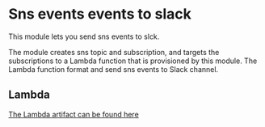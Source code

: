 # Sns events events to slack

This module lets you send sns events to slck.

The module creates sns topic and subscription, and targets the subscriptions to a Lambda function that is provisioned by this module. The Lambda function format and send sns events to Slack channel.

## Lambda  
[The Lambda artifact can be found here](https://github.com/telia-oss/aws-notify-slack)
